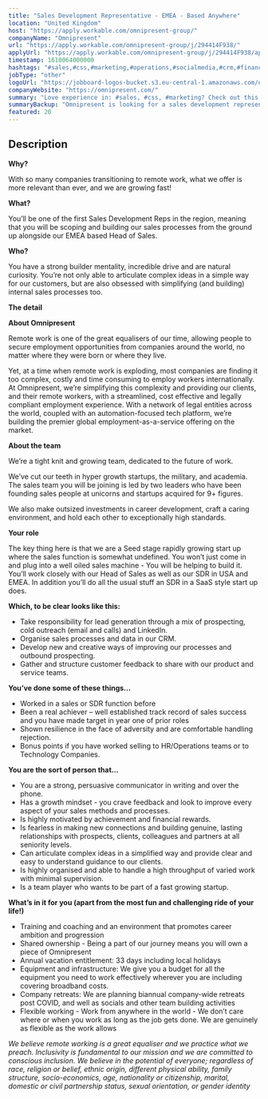 ```yaml
---
title: "Sales Development Representative - EMEA - Based Anywhere"
location: "United Kingdom"
host: "https://apply.workable.com/omnipresent-group/"
companyName: "Omnipresent"
url: "https://apply.workable.com/omnipresent-group/j/294414F938/"
applyUrl: "https://apply.workable.com/omnipresent-group/j/294414F938/apply/"
timestamp: 1610064000000
hashtags: "#sales,#css,#marketing,#operations,#socialmedia,#crm,#finance"
jobType: "other"
logoUrl: "https://jobboard-logos-bucket.s3.eu-central-1.amazonaws.com/omnipresent"
companyWebsite: "https://omnipresent.com/"
summary: "Love experience in: #sales, #css, #marketing? Check out this job post!"
summaryBackup: "Omnipresent is looking for a sales development representative that has experience in: #sales, #css, #marketing."
featured: 20
---
```


## Description

**Why?**

With so many companies transitioning to remote work, what we offer is more relevant than ever, and we are growing fast!

**What?**

You’ll be one of the first Sales Development Reps in the region, meaning that you will be scoping and building our sales processes from the ground up alongside our EMEA based Head of Sales.

**Who?**

You have a strong builder mentality, incredible drive and are natural curiosity. You’re not only able to articulate complex ideas in a simple way for our customers, but are also obsessed with simplifying (and building) internal sales processes too.

**The detail**

**About Omnipresent**

Remote work is one of the great equalisers of our time, allowing people to secure employment opportunities from companies around the world, no matter where they were born or where they live.

Yet, at a time when remote work is exploding, most companies are finding it too complex, costly and time consuming to employ workers internationally. At Omnipresent, we’re simplifying this complexity and providing our clients, and their remote workers, with a streamlined, cost effective and legally compliant employment experience. With a network of legal entities across the world, coupled with an automation-focused tech platform, we’re building the premier global employment-as-a-service offering on the market.

**About the team**

We’re a tight knit and growing team, dedicated to the future of work.

We’ve cut our teeth in hyper growth startups, the military, and academia. The sales team you will be joining is led by two leaders who have been founding sales people at unicorns and startups acquired for 9+ figures.

We also make outsized investments in career development, craft a caring environment, and hold each other to exceptionally high standards.

**Your role**

The key thing here is that we are a Seed stage rapidly growing start up where the sales function is somewhat undefined. You won’t just come in and plug into a well oiled sales machine - You will be helping to build it. You’ll work closely with our Head of Sales as well as our SDR in USA and EMEA. In addition you’ll do all the usual stuff an SDR in a SaaS style start up does.

**Which, to be clear looks like this:**

*   Take responsibility for lead generation through a mix of prospecting, cold outreach (email and calls) and LinkedIn.
*   Organise sales processes and data in our CRM.
*   Develop new and creative ways of improving our processes and outbound prospecting.
*   Gather and structure customer feedback to share with our product and service teams.

**You’ve done some of these things...**

*   Worked in a sales or SDR function before
*   Been a real achiever – well established track record of sales success and you have made target in year one of prior roles
*   Shown resilience in the face of adversity and are comfortable handling rejection.
*   Bonus points if you have worked selling to HR/Operations teams or to Technology Companies.

**You are the sort of person that...**

*   You are a strong, persuasive communicator in writing and over the phone.
*   Has a growth mindset - you crave feedback and look to improve every aspect of your sales methods and processes.
*   Is highly motivated by achievement and financial rewards.
*   Is fearless in making new connections and building genuine, lasting relationships with prospects, clients, colleagues and partners at all seniority levels.
*   Can articulate complex ideas in a simplified way and provide clear and easy to understand guidance to our clients.
*   Is highly organised and able to handle a high throughput of varied work with minimal supervision.
*   Is a team player who wants to be part of a fast growing startup.

**What’s in it for you (apart from the most fun and challenging ride of your life!)**

*   Training and coaching and an environment that promotes career ambition and progression
*   Shared ownership - Being a part of our journey means you will own a piece of Omnipresent
*   Annual vacation entitlement: 33 days including local holidays
*   Equipment and infrastructure: We give you a budget for all the equipment you need to work effectively wherever you are including covering broadband costs.
*   Company retreats: We are planning biannual company-wide retreats post COVID, and well as socials and other team building activities
*   Flexible working - Work from anywhere in the world - We don’t care where or when you work as long as the job gets done. We are genuinely as flexible as the work allows

_We believe remote working is a great equaliser and we practice what we preach. Inclusivity is fundamental to our mission and we are committed to conscious inclusion. We believe in the potential of everyone; regardless of race, religion or belief, ethnic origin, different physical ability, family structure, socio-economics, age, nationality or citizenship, marital, domestic or civil partnership status, sexual orientation, or gender identity_
